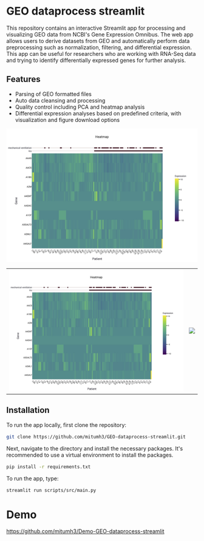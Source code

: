 
# GEO dataprocess streamlit

This repository contains an interactive Streamlit app for processing and visualizing GEO data from NCBI's Gene Expression Omnibus. The web app allows users to derive datasets from GEO and automatically perform data preprocessing such as normalization, filtering, and differential expression. This app can be useful for researchers who are working with RNA-Seq data and trying to identify differentially expressed genes for further analysis.

## Features

- Parsing of GEO formatted files
- Auto data cleansing and processing
- Quality control including PCA and heatmap analysis
- Differential expression analyses based on predefined criteria, with visualization and figure download options

![alt text](https://github.com/mitumh3/GEO-dataprocess-streamlit/blob/main/Heatmap.jpg?raw=true)
<table>
  <tr>
    <td><img src="Heatmap.jpg"></td>
    <td><img src="pca3d.jpg"></td>
  </tr>
</table>

## Installation

To run the app locally, first clone the repository:

```bash
git clone https://github.com/mitumh3/GEO-dataprocess-streamlit.git
```

Next, navigate to the directory and install the necessary packages. It's recommended to use a virtual environment to install the packages.

```bash
pip install -r requirements.txt
```

To run the app, type:

```bash
streamlit run scripts/src/main.py
```

# Demo

<https://github.com/mitumh3/Demo-GEO-dataprocess-streamlit>
